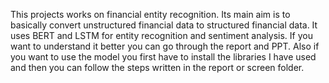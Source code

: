 This projects works on financial entity recognition. Its main aim is to basically convert unstructured financial data to structured financial data. It uses BERT and LSTM for entity recognition and sentiment analysis. 
If you want to understand it better you can go through the report and PPT. Also if you want to use the model you first have to install the libraries I have used and then you can follow the steps written in the report or screen folder.
